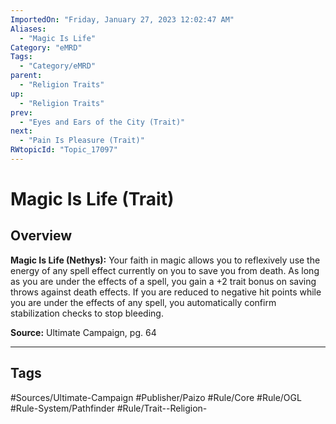```yaml
---
ImportedOn: "Friday, January 27, 2023 12:02:47 AM"
Aliases:
  - "Magic Is Life"
Category: "eMRD"
Tags:
  - "Category/eMRD"
parent:
  - "Religion Traits"
up:
  - "Religion Traits"
prev:
  - "Eyes and Ears of the City (Trait)"
next:
  - "Pain Is Pleasure (Trait)"
RWtopicId: "Topic_17097"
---
```

# Magic Is Life (Trait)
## Overview
**Magic Is Life (Nethys):** Your faith in magic allows you to reflexively use the energy of any spell effect currently on you to save you from death. As long as you are under the effects of a spell, you gain a +2 trait bonus on saving throws against death effects. If you are reduced to negative hit points while you are under the effects of any spell, you automatically confirm stabilization checks to stop bleeding.

**Source:** Ultimate Campaign, pg. 64


---
## Tags
#Sources/Ultimate-Campaign #Publisher/Paizo #Rule/Core #Rule/OGL #Rule-System/Pathfinder #Rule/Trait--Religion-


